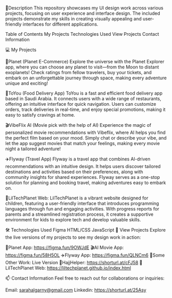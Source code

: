 🌟Description
This repository showcases my UI design work across various projects, focusing on user experience and interface design. The included projects demonstrate my skills in creating visually appealing and user-friendly interfaces for different applications.

Table of Contents
My Projects
Technologies Used
View Projects
Contact Information

💻 My Projects

🌚Planet (Planet E-Commerce)
Explore the universe with the Planet Explorer app, where you can choose any planet to visit—from the Moon to distant exoplanets! 
Check ratings from fellow travelers, buy your tickets, and embark on an unforgettable journey through space, 
making every adventure unique and exciting!

🍟ToYou (Food Delivery App)
ToYou is a fast and efficient food delivery app based in Saudi Arabia. It connects users with a wide range of restaurants, offering an intuitive interface for quick navigation. Users can customize orders, track deliveries in real-time, and enjoy special promotions, making it easy to satisfy cravings at home.

🎬VibeFlix AI (Movie pick with the help of AI)
Experience the magic of personalized movie recommendations with Vibeflix, where AI helps you find the perfect film based on your mood. Simply chat or describe your vibe, and let the app suggest movies that match your feelings, making every movie night a tailored adventure!

✈️Flyway (Travel App)
Flyway is a travel app that combines AI-driven recommendations with an intuitive design. It helps users discover tailored destinations and activities based on their preferences, along with community insights for shared experiences. Flyway serves as a one-stop solution for planning and booking travel, making adventures easy to embark on.

🎈LilTechPlanet Web:
LilTechPlanet is a vibrant website designed for children, featuring a user-friendly interface that introduces programming languages through fun and engaging activities.
With progress reports for parents and a streamlined registration process, it creates a supportive environment for kids to explore tech and develop valuable skills.


🛠️ Technologies Used
Figma
HTML/CSS
JavaScript
💫 View Projects
Explore the live versions of my projects to see my design work in action:

🌚Planet App: https://figma.fun/9OWJdE
🎬AI Movie App: https://figma.fun/58H5OL
✈️Flyway App: https://figma.fun/QLNCm6
🌟Some Other Work: Live Version
🕋HajjHelper: https://shorturl.at/cFJ58
🎈LilTechPlanet Web: https://liltechplanet.github.io/index.html


📫 Contact Information
Feel free to reach out for collaborations or inquiries:

Email: sarahalgarny@gmail.com
Linkedin: https://shorturl.at/25Asy
